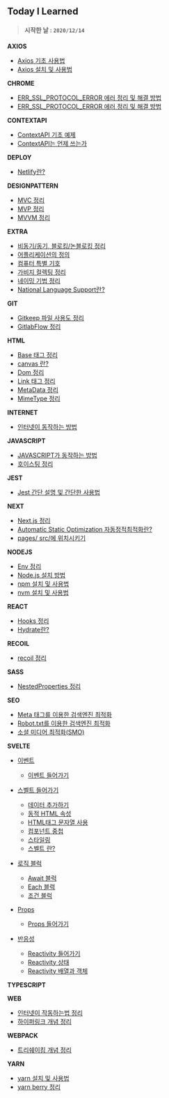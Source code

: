 ## Today I Learned

> #### 시작한 날 : `2020/12/14`

**AXIOS**

- [Axios 기초 사용법](Axios/AxiosUsage.md)
- [Axios 설치 및 사용법](Axios/InstallAxios-Usage.md)

**CHROME**

- [ERR_SSL_PROTOCOL_ERROR 에러 정리 및 해결 방법](Chrome/ERR_SSL_PROTOCOL_ERROR.md)
- [ERR_SSL_PROTOCOL_ERROR 에러 정리 및 해결 방법](Chrome/ERR_SSL_PROTOCOL_ERROR.md)

**CONTEXTAPI**

- [ContextAPI 기초 예제](ContextApi/SimpleExample.md)
- [ContextAPI는 언제 쓰는가](ContextApi/WhenContext.md)

**DEPLOY**

- [Netlify란?](Deploy/Netlify.md)

**DESIGNPATTERN**

- [MVC 정리](DesignPattern/Mvc.md)
- [MVP 정리](DesignPattern/Mvp.md)
- [MVVM 정리](DesignPattern/Mvvm.md)

**EXTRA**

- [비동기/동기, 블로킹/논블로킹 정리](Extra/A-Sync_Non-Blocking.md)
- [어플리케이션의 정의](Extra/Application.md)
- [컴퓨터 특별 기호](Extra/ComputerSpecialSign.md)
- [가비지 컬렉팅 정리](Extra/GarbageCollect.md)
- [네이밍 기법 정리](Extra/Naming.md)
- [National Language Support란?](Extra/Nls.md)

**GIT**

- [Gitkeep 파일 사용도 정리](Git/Gitkeep.md)
- [GitlabFlow 정리](Git/GitlabFlow.md)

**HTML**

- [Base 태그 정리](Html/Base.md)
- [canvas 란?](Html/Canvas.md)
- [Dom 정리](Html/Dom.md)
- [Link 태그 정리](Html/Link.md)
- [MetaData 정리](Html/MetaData.md)
- [MimeType 정리](Html/MimeType.md)

**INTERNET**

- [인터넷이 동작하는 방법](Internet/ActivityWay.Internet.md)

**JAVASCRIPT**

- [JAVASCRIPT가 동작하는 방법](JavaScript/ActivityWay.js.md)
- [호이스팅 정리](JavaScript/Hoisting.md)

**JEST**

- [Jest 간단 설명 및 간단한 사용법](Jest/JestInCommon.md)

**NEXT**

- [Next.js 정리](Next/NextJs.md)
- [Automatic Static Optimization 자동정적최적화란?](Next/AutomaticStaticOptimization.md)
- [pages/ src/에 위치시키기](Next/PagesDirInSrc.md)

**NODEJS**

- [Env 정리](NodeJs/Env.md)
- [Node.js 설치 방법](NodeJs/InstallNode.md)
- [npm 설치 및 사용법](NodeJs/InstallNpm-Usage.md)
- [nvm 설치 및 사용법](NodeJs/InstallNvm-Usage.md)

**REACT**

- [Hooks 정리](React/Hooks.md)
- [Hydrate란?](React/Hydrate.md)

**RECOIL**

- [recoil 정리](Recoil/AboutRecoil.md)

**SASS**

- [NestedProperties 정리](Sass/NestedProperties.md)

**SEO**

- [Meta 태그를 이용한 검색엔진 최적화](Seo/MetaTag.md)
- [Robot.txt를 이용한 검색엔진 최적화](Seo/RobotTxt.md)
- [소셜 미디어 최적화(SMO)](Seo/Smo.md)

**SVELTE**

- [이벤트](Svelte/Event)

  - [이벤트 들어가기](Svelte/Event/EventIntro.md)

- [스벨트 들어가기](Svelte/Intro)

  - [데이터 추가하기](Svelte/Intro)
  - [동적 HTML 속성](Svelte/Intro/DynamicAttr.md)
  - [HTML태그 문자열 사용](Svelte/Intro/InnerHtmlTag.md)
  - [컴포넌트 중첩](Svelte/Intro/NestedComponent.md)
  - [스타일링](Svelte/Intro/Styling.md)
  - [스벨트 란?](Svelte/Intro/SvelteBasic.md)

- [로직 블럭](Svelte/LogicBlock)

  - [Await 블럭](Svelte/LogicBlock/IfBlocks.md)
  - [Each 블럭](Svelte/LogicBlock/EachBlocks.md)
  - [조건 블럭](Svelte/LogicBlock/IfBlocks.md)

- [Props](Svelte/Props)

  - [Props 들어가기](Svelte/Props/PropsIntro.md)

- [반응성](Svelte/Reactivity/)

  - [Reactivity 들어가기](Svelte/Props/Reactivity.md)
  - [Reactivity 상태](Svelte/Props/Statements.md)
  - [Reactivity 배열과 객체](Svelte/Reactivity/UpdatingArraysAndObjects.md)

**TYPESCRIPT**

**WEB**

- [인터넷이 작동하는법 정리](Web/ActivityWay.Web.md)
- [하이퍼링크 개념 정리](Web/HyperLink.md0)

**WEBPACK**

- [트리쉐이킹 개념 정리](Webpack/TreeShaking.md)

**YARN**

- [yarn 설치 및 사용법](Yarn/InstallYarn-Usage.md)
- [yarn berry 정리](Yarn/YarnBerry.md)
